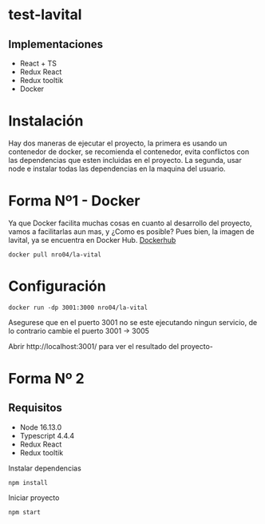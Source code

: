 # test-lavital


## Implementaciones

- React + TS
- Redux React
- Redux tooltik
- Docker


# Instalación 

Hay dos maneras de ejecutar el proyecto, la primera es usando un contenedor de docker, se recomienda el contenedor, evita conflictos con las dependencias que esten incluidas en el proyecto.
La segunda, usar node e instalar todas las dependencias en la maquina del usuario.


# Forma Nº1 - Docker 

Ya que Docker facilita muchas cosas en cuanto al desarrollo del proyecto, vamos a facilitarlas aun mas, y ¿Como es posible? 
Pues bien, la imagen de lavital, ya se encuentra en Docker Hub.
[Dockerhub](https://hub.docker.com/r/nro04/la-vital)

```
docker pull nro04/la-vital

```
# Configuración 

```
docker run -dp 3001:3000 nro04/la-vital 

```
Asegurese que en el puerto 3001 no se este ejecutando ningun servicio, de lo contrario cambie el puerto 3001 -> 3005

Abrir http://localhost:3001/ para ver el resultado del proyecto-

# Forma Nº 2

## Requisitos

- Node 16.13.0
- Typescript 4.4.4
- Redux React
- Redux tooltik


Instalar dependencias
```
npm install

```

Iniciar proyecto
```
npm start

```




